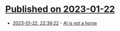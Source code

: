 # [Published on 2023-01-22](index.md)

* [2023-01-22, 22:39:22](https://lobste.rs/s/rjpror/ai_is_not_horse) - [AI is not a horse](https://essays.georgestrakhov.com/ai-is-not-a-horse/)
